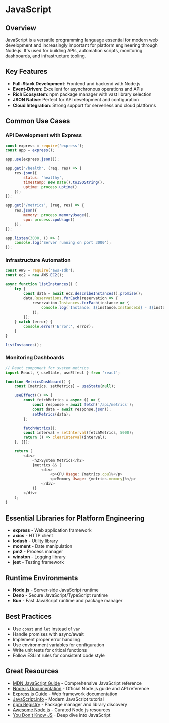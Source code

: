 # JavaScript

## Overview

JavaScript is a versatile programming language essential for modern web development and increasingly important for platform engineering through Node.js. It's used for building APIs, automation scripts, monitoring dashboards, and infrastructure tooling.

## Key Features

- **Full-Stack Development**: Frontend and backend with Node.js
- **Event-Driven**: Excellent for asynchronous operations and APIs
- **Rich Ecosystem**: npm package manager with vast library selection
- **JSON Native**: Perfect for API development and configuration
- **Cloud Integration**: Strong support for serverless and cloud platforms

## Common Use Cases

### API Development with Express
```javascript
const express = require('express');
const app = express();

app.use(express.json());

app.get('/health', (req, res) => {
    res.json({
        status: 'healthy',
        timestamp: new Date().toISOString(),
        uptime: process.uptime()
    });
});

app.get('/metrics', (req, res) => {
    res.json({
        memory: process.memoryUsage(),
        cpu: process.cpuUsage()
    });
});

app.listen(3000, () => {
    console.log('Server running on port 3000');
});
```

### Infrastructure Automation
```javascript
const AWS = require('aws-sdk');
const ec2 = new AWS.EC2();

async function listInstances() {
    try {
        const data = await ec2.describeInstances().promise();
        data.Reservations.forEach(reservation => {
            reservation.Instances.forEach(instance => {
                console.log(`Instance: ${instance.InstanceId} - ${instance.State.Name}`);
            });
        });
    } catch (error) {
        console.error('Error:', error);
    }
}

listInstances();
```

### Monitoring Dashboards
```javascript
// React component for system metrics
import React, { useState, useEffect } from 'react';

function MetricsDashboard() {
    const [metrics, setMetrics] = useState(null);

    useEffect(() => {
        const fetchMetrics = async () => {
            const response = await fetch('/api/metrics');
            const data = await response.json();
            setMetrics(data);
        };

        fetchMetrics();
        const interval = setInterval(fetchMetrics, 5000);
        return () => clearInterval(interval);
    }, []);

    return (
        <div>
            <h2>System Metrics</h2>
            {metrics && (
                <div>
                    <p>CPU Usage: {metrics.cpu}%</p>
                    <p>Memory Usage: {metrics.memory}%</p>
                </div>
            )}
        </div>
    );
}
```

## Essential Libraries for Platform Engineering

- **express** - Web application framework
- **axios** - HTTP client
- **lodash** - Utility library
- **moment** - Date manipulation
- **pm2** - Process manager
- **winston** - Logging library
- **jest** - Testing framework

## Runtime Environments

- **Node.js** - Server-side JavaScript runtime
- **Deno** - Secure JavaScript/TypeScript runtime
- **Bun** - Fast JavaScript runtime and package manager

## Best Practices

- Use `const` and `let` instead of `var`
- Handle promises with async/await
- Implement proper error handling
- Use environment variables for configuration
- Write unit tests for critical functions
- Follow ESLint rules for consistent code style

## Great Resources

- [MDN JavaScript Guide](https://developer.mozilla.org/en-US/docs/Web/JavaScript/Guide) - Comprehensive JavaScript reference
- [Node.js Documentation](https://nodejs.org/docs/) - Official Node.js guide and API reference
- [Express.js Guide](https://expressjs.com/en/guide/routing.html) - Web framework documentation
- [JavaScript.info](https://javascript.info/) - Modern JavaScript tutorial
- [npm Registry](https://www.npmjs.com/) - Package manager and library discovery
- [Awesome Node.js](https://github.com/sindresorhus/awesome-nodejs) - Curated Node.js resources
- [You Don't Know JS](https://github.com/getify/You-Dont-Know-JS) - Deep dive into JavaScript